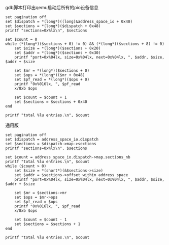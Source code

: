 gdb脚本打印出qemu启动后所有的pio设备信息
   
    set pagination off
    set $dispatch = *(long*)((long)&address_space_io + 0x40)
    set $sections = *(long*)($dispatch + 0x48)
    printf "sections=0x%lx\n", $sections

    set $count = 0
    while (*(long*)($sections + 0) != 0) && (*(long*)($sections + 8) != 0)
        set $size = *(long*)($sections + 0x20)
        set $addr = *(long*)($sections + 0x30)
        printf "port=0x%04lx, size=0x%04lx, next=0x%04lx, ", $addr, $size, $addr + $size

        set $mr = *(long*)($sections + 0)
        set $ops = *(long*)($mr + 0x48)
        set $pf_read = *(long*)($ops + 0)
        printf "0x%016lx, ", $pf_read
        x/8xb $ops

        set $count = $count + 1
        set $sections = $sections + 0x40
    end

    printf "total %lu entries.\n", $count
    
通用版

    set pagination off
    set $dispatch = address_space_io.dispatch
    set $sections = $dispatch->map->sections
    printf "sections=0x%lx\n", $sections

    set $count = address_space_io.dispatch->map.sections_nb
    printf "total %lu entries.\n", $count
    while ($count > 0)
        set $size = *(short*)(&$sections->size)
        set $addr = $sections->offset_within_address_space
        printf "port=0x%04lx, size=0x%04lx, next=0x%04lx, ", $addr, $size, $addr + $size

        set $mr = $sections->mr
        set $ops = $mr->ops
        set $pf_read = $ops
        printf "0x%016lx, ", $pf_read
        x/8xb $ops

        set $count = $count - 1
        set $sections = $sections + 1
    end

    printf "total %lu entries.\n", $count

